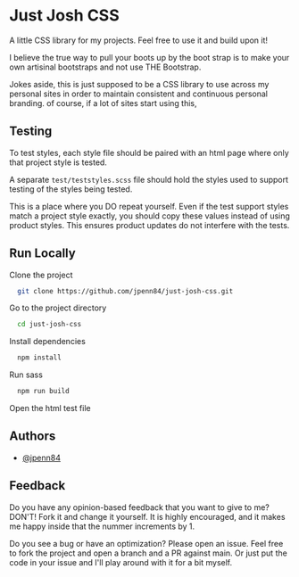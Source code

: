 # Just Josh CSS

A little CSS library for my projects. Feel free to use it and build upon it! 

I believe the true way to pull your boots up by the boot strap is to make your own artisinal bootstraps and not use THE Bootstrap.

Jokes aside, this is just supposed to be a CSS library to use across my  personal sites in order to maintain consistent and continuous personal branding. of course, if a lot of sites start using this, 

## Testing

To test styles, each style file should be paired with an html page where only that project style is tested.

A separate `test/teststyles.scss` file should hold the styles used to support testing of the styles being tested.

This is a place where you DO repeat yourself. Even if the test support styles match a project style exactly, you should copy these values instead of using product styles. This ensures product updates do not interfere with the tests.

## Run Locally

Clone the project

```bash
  git clone https://github.com/jpenn84/just-josh-css.git
```

Go to the project directory

```bash
  cd just-josh-css
```

Install dependencies

```bash
  npm install
```

Run sass

```bash
  npm run build
```

Open the html test file

## Authors

- [@jpenn84](https://www.github.com/jpenn84)

## Feedback

Do you have any opinion-based feedback that you want to give to me? DON'T! Fork it and change it yourself. It is highly encouraged, and it makes me happy inside that the nummer increments by 1.

Do you see a bug or have an optimization? Please open an issue. Feel free to fork the project and open a branch and a PR against main. Or just put the code in your issue and I'll play around with it for a bit myself.
